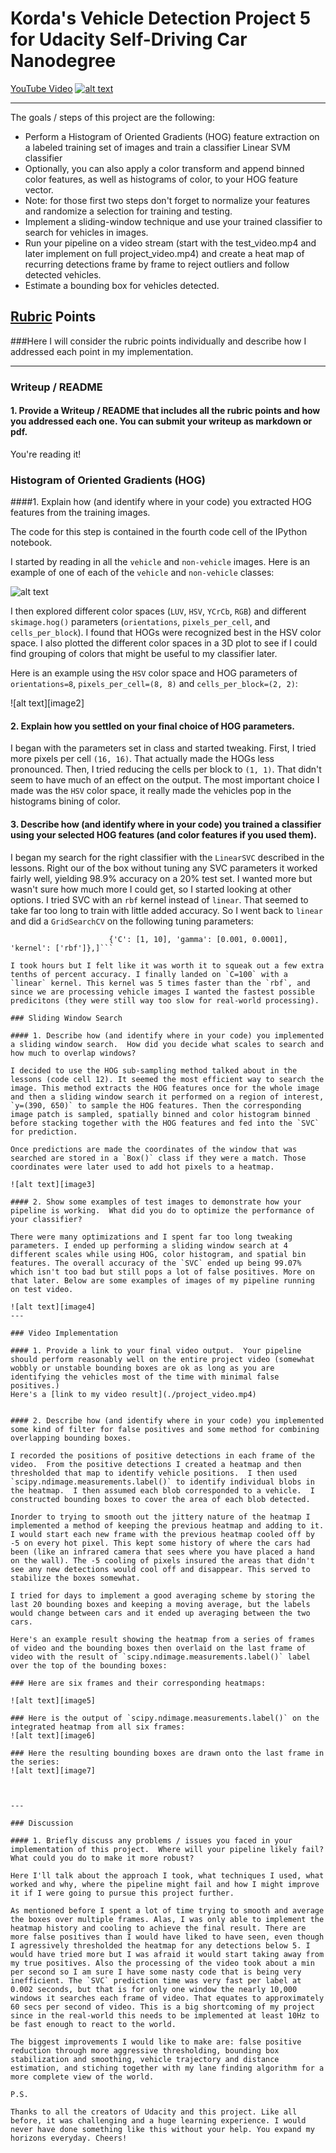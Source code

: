 # Korda's Vehicle Detection Project 5 for Udacity Self-Driving Car Nanodegree

[YouTube Video](https://youtu.be/8hazstEff0o)
[![alt text](./thumb1.png)](https://youtu.be/8hazstEff0o)

---

The goals / steps of this project are the following:

* Perform a Histogram of Oriented Gradients (HOG) feature extraction on a labeled training set of images and train a classifier Linear SVM classifier
* Optionally, you can also apply a color transform and append binned color features, as well as histograms of color, to your HOG feature vector. 
* Note: for those first two steps don't forget to normalize your features and randomize a selection for training and testing.
* Implement a sliding-window technique and use your trained classifier to search for vehicles in images.
* Run your pipeline on a video stream (start with the test_video.mp4 and later implement on full project_video.mp4) and create a heat map of recurring detections frame by frame to reject outliers and follow detected vehicles.
* Estimate a bounding box for vehicles detected.

## [Rubric](https://review.udacity.com/#!/rubrics/513/view) Points
###Here I will consider the rubric points individually and describe how I addressed each point in my implementation.  

---
### Writeup / README

#### 1. Provide a Writeup / README that includes all the rubric points and how you addressed each one.  You can submit your writeup as markdown or pdf.

You're reading it!

### Histogram of Oriented Gradients (HOG)

####1. Explain how (and identify where in your code) you extracted HOG features from the training images.

The code for this step is contained in the fourth code cell of the IPython notebook.  

I started by reading in all the `vehicle` and `non-vehicle` images.  Here is an example of one of each of the `vehicle` and `non-vehicle` classes:

![alt text][1]

  [1]: ./test_images/Original+Undistort2.png "Original and Undistorted Chessboard"

I then explored different color spaces (`LUV`, `HSV`, `YCrCb`, `RGB`) and different `skimage.hog()` parameters (`orientations`, `pixels_per_cell`, and `cells_per_block`). I found that HOGs were recognized best in the HSV color space. I also plotted the different color spaces in a 3D plot to see if I could find grouping of colors that might be useful to my classifier later.

Here is an example using the `HSV` color space and HOG parameters of `orientations=8`, `pixels_per_cell=(8, 8)` and `cells_per_block=(2, 2)`:


![alt text][image2]

#### 2. Explain how you settled on your final choice of HOG parameters.

I began with the parameters set in class and started tweaking. First, I tried more pixels per cell `(16, 16)`. That actually made the HOGs less pronounced. Then, I tried reducing the cells per block to `(1, 1)`. That didn't seem to have much of an effect on the output.
The most important choice I made was the `HSV` color space, it really made the vehicles pop in the histograms bining of color.

#### 3. Describe how (and identify where in your code) you trained a classifier using your selected HOG features (and color features if you used them).

I began my search for the right classifier with the `LinearSVC` described in the lessons. Right our of the box without tuning any SVC parameters it worked fairly well, yielding 98.9% accuracy on a 20% test set. I wanted more but wasn't sure how much more I could get, so I started looking at other options. I tried SVC with an `rbf` kernel instead of `linear`. That seemed to take far too long to train with little added accuracy. So I went back to `linear` and did a `GridSearchCV` on the following tuning parameters:

```tuned_parameters = [{'C': [1, 10, 100, 1000], 'kernel': ['linear']}, 
                      {'C': [1, 10], 'gamma': [0.001, 0.0001], 'kernel': ['rbf']},]```
                      
I took hours but I felt like it was worth it to squeak out a few extra tenths of percent accuracy. I finally landed on `C=100` with a `linear` kernel. This kernel was 5 times faster than the `rbf`, and since we are processing vehicle images I wanted the fastest possible predicitons (they were still way too slow for real-world processing).

### Sliding Window Search

#### 1. Describe how (and identify where in your code) you implemented a sliding window search.  How did you decide what scales to search and how much to overlap windows?

I decided to use the HOG sub-sampling method talked about in the lessons (code cell 12). It seemed the most efficient way to search the image. This method extracts the HOG features once for the whole image and then a sliding window search it performed on a region of interest, `y=(390, 650)` to sample the HOG features. Then the corresponding image patch is sampled, spatially binned and color histogram binned before stacking together with the HOG features and fed into the `SVC` for prediction.

Once predictions are made the coordinates of the window that was searched are stored in a `Box()` class if they were a match. Those coordinates were later used to add hot pixels to a heatmap.

![alt text][image3]

#### 2. Show some examples of test images to demonstrate how your pipeline is working.  What did you do to optimize the performance of your classifier?

There were many optimizations and I spent far too long tweaking parameters. I ended up performing a sliding window search at 4 different scales while using HOG, color histogram, and spatial bin features. The overall accuracy of the `SVC` ended up being 99.07% which isn't too bad but still pops a lot of false positives. More on that later. Below are some examples of images of my pipeline running on test video.

![alt text][image4]
---

### Video Implementation

#### 1. Provide a link to your final video output.  Your pipeline should perform reasonably well on the entire project video (somewhat wobbly or unstable bounding boxes are ok as long as you are identifying the vehicles most of the time with minimal false positives.)
Here's a [link to my video result](./project_video.mp4)


#### 2. Describe how (and identify where in your code) you implemented some kind of filter for false positives and some method for combining overlapping bounding boxes.

I recorded the positions of positive detections in each frame of the video.  From the positive detections I created a heatmap and then thresholded that map to identify vehicle positions.  I then used `scipy.ndimage.measurements.label()` to identify individual blobs in the heatmap.  I then assumed each blob corresponded to a vehicle.  I constructed bounding boxes to cover the area of each blob detected.

Inorder to trying to smooth out the jittery nature of the heatmap I implemented a method of keeping the previous heatmap and adding to it. I would start each new frame with the previous heatmap cooled off by -5 on every hot pixel. This kept some history of where the cars had been (like an infrared camera that sees where you have placed a hand on the wall). The -5 cooling of pixels insured the areas that didn't see any new detections would cool off and disappear. This served to stabilize the boxes somewhat.

I tried for days to implement a good averaging scheme by storing the last 20 bounding boxes and keeping a moving average, but the labels would change between cars and it ended up averaging between the two cars.

Here's an example result showing the heatmap from a series of frames of video and the bounding boxes then overlaid on the last frame of video with the result of `scipy.ndimage.measurements.label()` label over the top of the bounding boxes:

### Here are six frames and their corresponding heatmaps:

![alt text][image5]

### Here is the output of `scipy.ndimage.measurements.label()` on the integrated heatmap from all six frames:
![alt text][image6]

### Here the resulting bounding boxes are drawn onto the last frame in the series:
![alt text][image7]



---

### Discussion

#### 1. Briefly discuss any problems / issues you faced in your implementation of this project.  Where will your pipeline likely fail?  What could you do to make it more robust?

Here I'll talk about the approach I took, what techniques I used, what worked and why, where the pipeline might fail and how I might improve it if I were going to pursue this project further.  

As mentioned before I spent a lot of time trying to smooth and average the boxes over multiple frames. Alas, I was only able to implement the heatmap history and cooling to achieve the final result. There are more false positives than I would have liked to have seen, even though I agressively thresholded the heatmap for any detections below 5. I would have tried more but I was afraid it would start taking away from my true positives. Also the processing of the video took about a min per second so I am sure I have some nasty code that is being very inefficient. The `SVC` prediction time was very fast per label at 0.002 seconds, but that is for only one window the nearly 10,000 windows it searches each frame of video. That equates to approximately 60 secs per second of video. This is a big shortcoming of my project since in the real-world this needs to be implemented at least 10Hz to be fast enough to react to the world. 

The biggest improvements I would like to make are: false positive reduction through more aggressive thresholding, bounding box stabilization and smoothing, vehicle trajectory and distance estimation, and stiching together with my lane finding algorithm for a more complete view of the world.

P.S.

Thanks to all the creators of Udacity and this project. Like all before, it was challenging and a huge learning experience. I would never have done something like this without your help. You expand my horizons everyday. Cheers!

